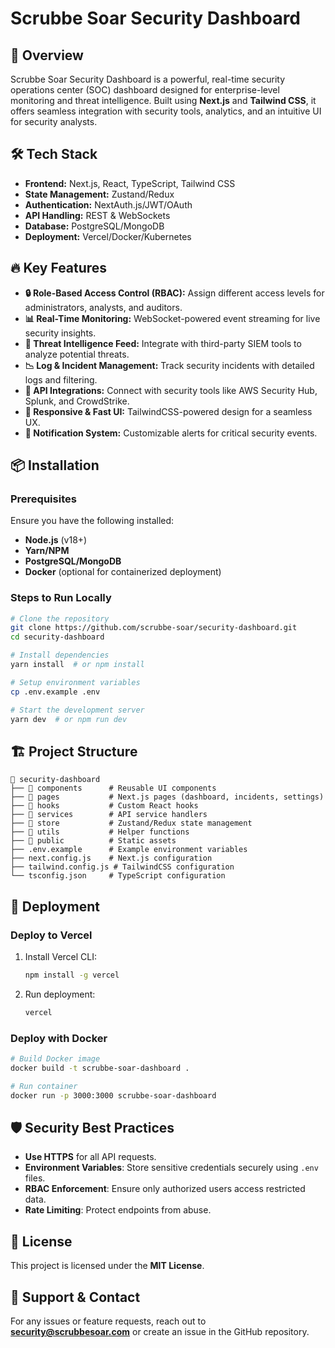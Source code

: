 # Scrubbe Soar Security Dashboard

## 🚀 Overview
Scrubbe Soar Security Dashboard is a powerful, real-time security operations center (SOC) dashboard designed for enterprise-level monitoring and threat intelligence. Built using **Next.js** and **Tailwind CSS**, it offers seamless integration with security tools, analytics, and an intuitive UI for security analysts.

## 🛠️ Tech Stack
- **Frontend:** Next.js, React, TypeScript, Tailwind CSS
- **State Management:** Zustand/Redux
- **Authentication:** NextAuth.js/JWT/OAuth
- **API Handling:** REST & WebSockets
- **Database:** PostgreSQL/MongoDB
- **Deployment:** Vercel/Docker/Kubernetes

## 🔥 Key Features
- **🔒 Role-Based Access Control (RBAC):** Assign different access levels for administrators, analysts, and auditors.
- **📊 Real-Time Monitoring:** WebSocket-powered event streaming for live security insights.
- **📡 Threat Intelligence Feed:** Integrate with third-party SIEM tools to analyze potential threats.
- **📉 Log & Incident Management:** Track security incidents with detailed logs and filtering.
- **📡 API Integrations:** Connect with security tools like AWS Security Hub, Splunk, and CrowdStrike.
- **🚀 Responsive & Fast UI:** TailwindCSS-powered design for a seamless UX.
- **🔔 Notification System:** Customizable alerts for critical security events.

## 📦 Installation
### Prerequisites
Ensure you have the following installed:
- **Node.js** (v18+)
- **Yarn/NPM**
- **PostgreSQL/MongoDB**
- **Docker** (optional for containerized deployment)

### Steps to Run Locally
```sh
# Clone the repository
git clone https://github.com/scrubbe-soar/security-dashboard.git
cd security-dashboard

# Install dependencies
yarn install  # or npm install

# Setup environment variables
cp .env.example .env

# Start the development server
yarn dev  # or npm run dev
```

## 🏗️ Project Structure
```
📂 security-dashboard
├── 📁 components      # Reusable UI components
├── 📁 pages           # Next.js pages (dashboard, incidents, settings)
├── 📁 hooks           # Custom React hooks
├── 📁 services        # API service handlers
├── 📁 store           # Zustand/Redux state management
├── 📁 utils           # Helper functions
├── 📁 public          # Static assets
├── .env.example      # Example environment variables
├── next.config.js    # Next.js configuration
├── tailwind.config.js # TailwindCSS configuration
└── tsconfig.json     # TypeScript configuration
```

## 🚀 Deployment
### Deploy to Vercel
1. Install Vercel CLI:
   ```sh
   npm install -g vercel
   ```
2. Run deployment:
   ```sh
   vercel
   ```

### Deploy with Docker
```sh
# Build Docker image
docker build -t scrubbe-soar-dashboard .

# Run container
docker run -p 3000:3000 scrubbe-soar-dashboard
```

## 🛡️ Security Best Practices
- **Use HTTPS** for all API requests.
- **Environment Variables**: Store sensitive credentials securely using `.env` files.
- **RBAC Enforcement**: Ensure only authorized users access restricted data.
- **Rate Limiting**: Protect endpoints from abuse.

## 📜 License
This project is licensed under the **MIT License**.

## 💬 Support & Contact
For any issues or feature requests, reach out to **security@scrubbesoar.com** or create an issue in the GitHub repository.

